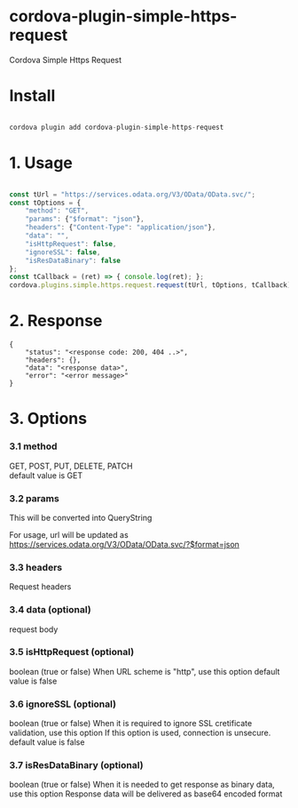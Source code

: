 # cordova-plugin-simple-https-request
Cordova Simple Https Request

# Install

```javascript

cordova plugin add cordova-plugin-simple-https-request

```


# 1. Usage

```javascript

const tUrl = "https://services.odata.org/V3/OData/OData.svc/";
const tOptions = {
    "method": "GET",
    "params": {"$format": "json"},
    "headers": {"Content-Type": "application/json"},
    "data": "",
    "isHttpRequest": false,
    "ignoreSSL": false,
    "isResDataBinary": false
};
const tCallback = (ret) => { console.log(ret); };
cordova.plugins.simple.https.request.request(tUrl, tOptions, tCallback);

```


# 2. Response

```
{
    "status": "<response code: 200, 404 ..>",
    "headers": {}, 
    "data": "<response data>", 
    "error": "<error message>"
}
```


# 3. Options

### 3.1 method
GET, POST, PUT, DELETE, PATCH
<br>
default value is GET

### 3.2 params
This will be converted into QueryString

For usage, url will be updated as 
https://services.odata.org/V3/OData/OData.svc/?$format=json

### 3.3 headers
Request headers

### 3.4 data (optional)
request body

### 3.5 isHttpRequest (optional)
boolean (true or false)
When URL scheme is "http", use this option
default value is false

### 3.6 ignoreSSL (optional)
boolean (true or false)
When it is required to ignore SSL cretificate validation, use this option
If this option is used, connection is unsecure.
default value is false

### 3.7 isResDataBinary (optional)
boolean (true or false)
When it is needed to get response as binary data, use this option
Response data will be delivered as base64 encoded format
